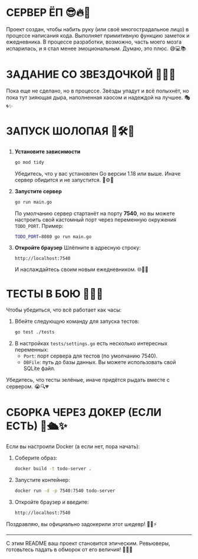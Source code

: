 # СЕРВЕР ЁП 😎🔥🚀

   Проект создан, чтобы набить руку (или своё многострадальное лицо) в процессе написания кода. Выполняет примитивную функцию заметок и ежедневника. В процессе разработки, возможно, часть моего мозга испарилась, и я стал менее эмоциональным. Думаю, это плюс. 😅💻📚

# ЗАДАНИЕ СО ЗВЕЗДОЧКОЙ 🌟🌌💥

   Пока еще не сделано, но в процессе. Звёзды упадут и всё полыхнёт, но пока тут зияющая дыра, наполненная хаосом и надеждой на лучшее. 🎭🌀✨

# ЗАПУСК ШОЛОПАЯ 🚀🛠️🔧

1. **Установите зависимости**

   ```bash
   go mod tidy
   ```

   Убедитесь, что у вас установлен Go версии 1.18 или выше. Иначе сервер обидится и не запустится. 😤⚙️📂

2. **Запустите сервер**

   ```bash
   go run main.go
   ```

   По умолчанию сервер стартанёт на порту **7540**, но вы можете настроить свой кастомный порт через переменную окружения `TODO_PORT`. Пример:

   ```bash
   TODO_PORT=8080 go run main.go
   ```

3. **Откройте браузер**
   Шлёпните в адресную строку:

   ```
   http://localhost:7540
   ```

   И наслаждайтесь своим новым ежедневником. 🌐🎉📖

# ТЕСТЫ В БОЮ 🧪✅🎯

Чтобы убедиться, что всё работает как часы:

1. Вбейте следующую команду для запуска тестов:
   ```bash
   go test ./tests
   ```
2. В настройках `tests/settings.go` есть несколько интересных переменных:
   - `Port`: порт сервера для тестов (по умолчанию 7540).
   - `DBFile`: путь до базы данных. Вы можете использовать свой SQLite файл.

Убедитесь, что тесты зелёные, иначе придётся рыдать вместе с сервером. 😭🔍💔

# СБОРКА ЧЕРЕЗ ДОКЕР (ЕСЛИ ЕСТЬ) 🐳🛳️✨

Если вы настроили Docker (а если нет, пора начать):

1. Соберите образ:
   ```bash
   docker build -t todo-server .
   ```
2. Запустите контейнер:
   ```bash
   docker run -d -p 7540:7540 todo-server
   ```
3. Откройте браузер и введите:
   ```
   http://localhost:7540
   ```

Поздравляю, вы официально задокерили этот шедевр! 🎊🤖⚡

---

С этим README ваш проект становится эпическим. Ревьюверы, готовьтесь падать в обморок от его величия! 🌟👑💥

